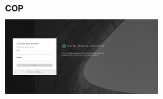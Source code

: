 # COP

![alt text](https://github.com/MKHSKH003/COP/blob/master/app/readme%20screenshots/login.PNG?raw=true)

